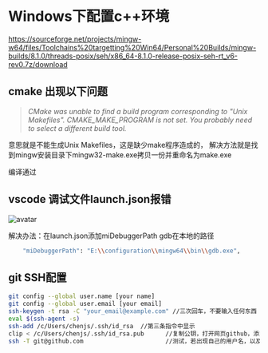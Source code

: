 # Windows下配置c++环境

<https://sourceforge.net/projects/mingw-w64/files/Toolchains%20targetting%20Win64/Personal%20Builds/mingw-builds/8.1.0/threads-posix/seh/x86_64-8.1.0-release-posix-seh-rt_v6-rev0.7z/download>

## cmake 出现以下问题

>*CMake was unable to find a build program corresponding to "Unix Makefiles".  CMAKE_MAKE_PROGRAM is not set.  You probably need to select a different build tool.*

意思就是不能生成Unix Makefiles，这是缺少make程序造成的，
解决方法就是找到mingw安装目录下mingw32-make.exe拷贝一份并重命名为make.exe

编译通过

## vscode 调试文件launch.json报错

![avatar](H:\study\studying\pic\launch_error.PNG)

解决办法：在launch.json添加miDebuggerPath gdb在本地的路径

```bash
    "miDebuggerPath": "E:\\configuration\\mingw64\\bin\\gdb.exe",
```

## git SSH配置

```bash
git config --global user.name [your name]
git config --global user.email [your email]
ssh-keygen -t rsa -C "your_email@example.com" //三次回车，不要输入任何东西
eval $(ssh-agent -s)
ssh-add /c/Users/chenjs/.ssh/id_rsa  //第三条指令中显示
clip < /c/Users/chenjs/.ssh/id_rsa.pub      //复制公钥，打开网页github，添加到ssh
ssh -T git@github.com                       //测试，若出现自己的用户名，以及successfull，则设置成功
```
